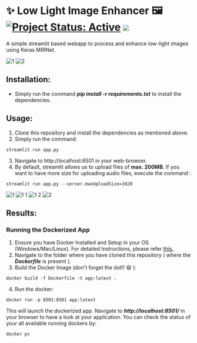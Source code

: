 # ✨ Low Light Image Enhancer 🖼 [![Project Status: Active](https://www.repostatus.org/badges/latest/active.svg)](https://www.repostatus.org/#active) [![](https://img.shields.io/badge/Prateek-Ralhan-brightgreen.svg?colorB=ff0000)](https://prateekralhan.github.io/)

A simple streamlit based webapp to process and enhance low-light images using Keras MIRNet.

![1](https://user-images.githubusercontent.com/29462447/157028560-02fcb630-dff7-4775-8ea2-0557c5b8b1b4.gif)
![2](https://user-images.githubusercontent.com/29462447/157029029-0ceca57d-1e69-4e06-8397-fee750db467d.gif)

## Installation:
* Simply run the command ***pip install -r requirements.txt*** to install the dependencies.

## Usage:
1. Clone this repository and install the dependencies as mentioned above.
2. Simply run the command: 
```
streamlit run app.py
```
3. Navigate to http://localhost:8501 in your web-browser.
4. By default, streamlit allows us to upload files of **max. 200MB**. If you want to have more size for uploading audio files, execute the command :
```
streamlit run app.py --server.maxUploadSize=1028
```
![1](https://user-images.githubusercontent.com/29462447/157025555-2088b55f-98e0-45ad-839a-e95d240be7ab.png)
![1 1](https://user-images.githubusercontent.com/29462447/157025519-ce182afb-be49-425e-be65-0ed773009002.png)
![1 2](https://user-images.githubusercontent.com/29462447/157025539-42b38c96-b284-4de5-9766-ffce076bbbb5.png)
![2](https://user-images.githubusercontent.com/29462447/157025481-6fd9bfc1-04b9-4bfd-94a9-907f3950caba.png)


## Results:


### Running the Dockerized App
1. Ensure you have Docker Installed and Setup in your OS (Windows/Mac/Linux). For detailed Instructions, please refer [this.](https://docs.docker.com/engine/install/)
2. Navigate to the folder where you have cloned this repository ( where the ***Dockerfile*** is present ).
3. Build the Docker Image (don't forget the dot!! :smile: ): 
```
docker build -f Dockerfile -t app:latest .
```
4. Run the docker:
```
docker run -p 8501:8501 app:latest
```

This will launch the dockerized app. Navigate to ***http://localhost:8501/*** in your browser to have a look at your application. You can check the status of your all available running dockers by:
```
docker ps
```
